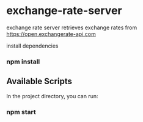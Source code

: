 # exchange-rate-server

exchange rate server retrieves exchange rates from https://open.exchangerate-api.com

install dependencies
### npm install

## Available Scripts

In the project directory, you can run:

### npm start
